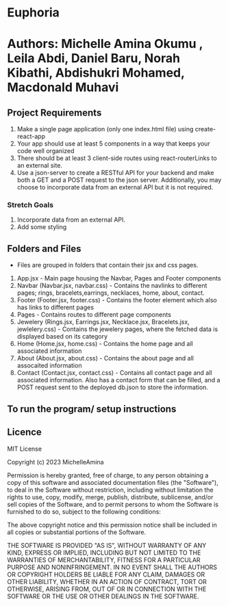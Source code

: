 # Euphoria

# Authors: Michelle Amina Okumu , Leila Abdi, Daniel Baru, Norah Kibathi, Abdishukri Mohamed, Macdonald Muhavi

## Project Requirements
1. Make a single page application (only one index.html file) using create-react-app
2. Your app should use at least 5 components in a way that keeps your code well organized
3. There should be at least 3 client-side routes using react-routerLinks to an external site.
4. Use a json-server to create a RESTful API for your backend and make both a GET and a POST request to the json server. Additionally, you may choose to incorporate data from an external API but it is not required.

### Stretch Goals
1. Incorporate data from an external API. 
2. Add some styling

## Folders and Files 
- Files are grouped in folders that contain their jsx and css pages. 
1. App.jsx - Main page housing the Navbar, Pages and Footer components 
2. Navbar (Navbar.jsx, navbar.css) - Contains the navlinks to different pages; rings, bracelets,earrings,  necklaces, home, about, contact. 
3. Footer (Footer.jsx, footer.css) - Contains the footer element which also has links to different pages 
4. Pages - Contains routes to different page components 
5. Jewelery (Rings.jsx, Earrings.jsx, Necklace.jsx, Bracelets.jsx, jewlelery.css) - Contains the jewelery pages, where the fetched data is displayed based on its category 
6. Home (Home.jsx, home.css) -  Contains  the home page and all associated information
7. About (About.jsx, about.css) - Contains the about page and all assocaited information
8. Contact (Contact.jsx, contact.css) - Contains all contact page and all associated information. Also has a contact form that can be filled, and a POST request sent to the deployed db.json to store the information. 

## To run the program/ setup instructions 


## Licence 

MIT License

Copyright (c) 2023 MichelleAmina

Permission is hereby granted, free of charge, to any person obtaining a copy
of this software and associated documentation files (the "Software"), to deal
in the Software without restriction, including without limitation the rights
to use, copy, modify, merge, publish, distribute, sublicense, and/or sell
copies of the Software, and to permit persons to whom the Software is
furnished to do so, subject to the following conditions:

The above copyright notice and this permission notice shall be included in all
copies or substantial portions of the Software.

THE SOFTWARE IS PROVIDED "AS IS", WITHOUT WARRANTY OF ANY KIND, EXPRESS OR
IMPLIED, INCLUDING BUT NOT LIMITED TO THE WARRANTIES OF MERCHANTABILITY,
FITNESS FOR A PARTICULAR PURPOSE AND NONINFRINGEMENT. IN NO EVENT SHALL THE
AUTHORS OR COPYRIGHT HOLDERS BE LIABLE FOR ANY CLAIM, DAMAGES OR OTHER
LIABILITY, WHETHER IN AN ACTION OF CONTRACT, TORT OR OTHERWISE, ARISING FROM,
OUT OF OR IN CONNECTION WITH THE SOFTWARE OR THE USE OR OTHER DEALINGS IN THE
SOFTWARE.
